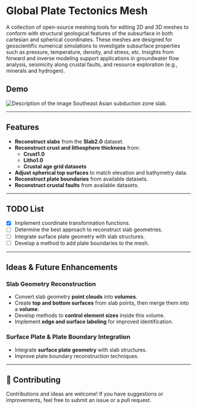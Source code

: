 # Global Plate Tectonics Mesh

A collection of open-source meshing tools for editing 2D and 3D meshes to conform with structural geological features of the subsurface in both cartesian and spherical coordinates. These meshes are designed for geoscientific numerical simulations to investigate subsurface properties such as pressure, temperature, density, and stress, etc. Insights from forward and inverse modeling support applications in groundwater flow analysis, seismicity along crustal faults, and resource exploration (e.g., minerals and hydrogen).


## Demo
![Description of the image](images/slab_200f.gif)
Southeast Asian subduction zone slab.

---

## Features
- **Reconstruct slabs** from the **Slab2.0** dataset.
- **Reconstruct crust and lithosphere thickness** from:
  - **Crust1.0**
  - **Litho1.0**
  - **Crustal age grid datasets**
- **Adjust spherical top surfaces** to match elevation and bathymetry data.
- **Reconstruct plate boundaries** from available datasets.
- **Reconstruct crustal faults** from available datasets.

---

## TODO List 

- [x] Implement coordinate transformation functions.
- [ ] Determine the best approach to reconstruct slab geometries.
- [ ] Integrate surface plate geometry with slab structures.
- [ ] Develop a method to add plate boundaries to the mesh.

---

## Ideas & Future Enhancements

### Slab Geometry Reconstruction
- Convert slab geometry **point clouds** into **volumes**.
- Create **top and bottom surfaces** from slab points, then merge them into a **volume**.
- Develop methods to **control element sizes** inside this volume.
- Implement **edge and surface labeling** for improved identification.

### Surface Plate & Plate Boundary Integration
- Integrate **surface plate geometry** with slab structures.
- Improve plate boundary reconstruction techniques.

---

## 🚀 Contributing
Contributions and ideas are welcome! If you have suggestions or improvements, feel free to submit an issue or a pull request.